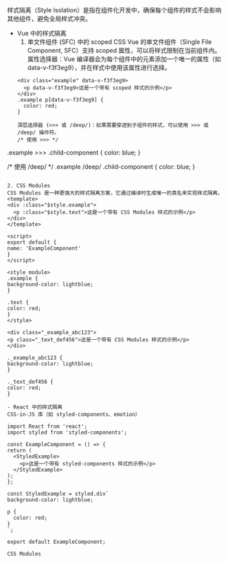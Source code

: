 样式隔离（Style Isolation）是指在组件化开发中，确保每个组件的样式不会影响其他组件，避免全局样式冲突。

- Vue 中的样式隔离
  1. 单文件组件 (SFC) 中的 scoped CSS
  Vue 的单文件组件（Single File Component, SFC）支持 scoped 属性，可以将样式限制在当前组件内。
  属性选择器：Vue 编译器会为每个组件中的元素添加一个唯一的属性（如 data-v-f3f3eg9），并在样式中使用该属性进行选择。
  ```
  <div class="example" data-v-f3f3eg9>
    <p data-v-f3f3eg9>这是一个带有 scoped 样式的示例</p>
  </div>
  .example p[data-v-f3f3eg9] {
    color: red;
  }

  深层选择器 (>>> 或 /deep/)：如果需要穿透到子组件的样式，可以使用 >>> 或 /deep/ 操作符。
  /* 使用 >>> */
.example >>> .child-component {
  color: blue;
}

/* 使用 /deep/ */
.example /deep/ .child-component {
  color: blue;
}
  ```

2. CSS Modules
CSS Modules 是一种更强大的样式隔离方案，它通过编译时生成唯一的类名来实现样式隔离。
<template>
  <div :class="$style.example">
    <p :class="$style.text">这是一个带有 CSS Modules 样式的示例</p>
  </div>
</template>

<script>
export default {
  name: 'ExampleComponent'
}
</script>

<style module>
.example {
  background-color: lightblue;
}

.text {
  color: red;
}
</style>

<div class="_example_abc123">
  <p class="_text_def456">这是一个带有 CSS Modules 样式的示例</p>
</div>

._example_abc123 {
  background-color: lightblue;
}

._text_def456 {
  color: red;
}

- React 中的样式隔离
CSS-in-JS 库（如 styled-components、emotion）

import React from 'react';
import styled from 'styled-components';

const ExampleComponent = () => {
  return (
    <StyledExample>
      <p>这是一个带有 styled-components 样式的示例</p>
    </StyledExample>
  );
};

const StyledExample = styled.div`
  background-color: lightblue;

  p {
    color: red;
  }
`;

export default ExampleComponent;

CSS Modules


